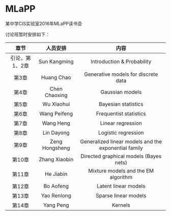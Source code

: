 # MLaPP
某中学CIS实验室2016年MLaPP读书会

讨论班暂时安排如下：

| 章节 | 人员安排 | 内容 |
| :---: | :---: | :---: |
| 引论，第1、2章 | Sun Kangming | Introduction & Probability |
| 第3章 | Huang Chao| Generative models for discrete data |
| 第4章 | Chen Chaoxing | Gaussian models |
| 第5章 | Wu Xiaohui | Bayesian statistics |
| 第6章 | Wang Peifeng | Frequentist statistics |
| 第7章 | Wang Heng | Linear regression |
| 第8章 | Lin Dayong | Logistic regression |
| 第9章 | Zeng Hongsheng | Generalized linear models and the exponential family |
| 第10章 | Zhang Xiaobin | Directed graphical models (Bayes nets) |
| 第11章 | He Jiabin | Mixture models and the EM algorithm |
| 第12章 | Bo Aofeng | Latent linear models |
| 第13章 | Yao Renlong | Sparse linear models |
| 第14章 | Yang Peng | Kernels |
